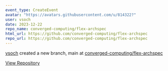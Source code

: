 ```yaml
---
event_type: CreateEvent
avatar: "https://avatars.githubusercontent.com/u/814322?"
user: vsoch
date: 2023-12-22
repo_name: converged-computing/flex-archspec
html_url: https://github.com/converged-computing/flex-archspec
repo_url: https://github.com/converged-computing/flex-archspec
---
```


<a href='https://github.com/vsoch' target='_blank'>vsoch</a> created a new branch, main at <a href='https://github.com/converged-computing/flex-archspec' target='_blank'>converged-computing/flex-archspec</a>

<a href='https://github.com/converged-computing/flex-archspec' target='_blank'>View Repository</a>